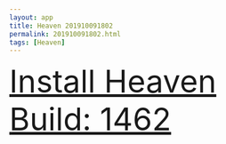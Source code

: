 ```yaml
---
layout: app
title: Heaven 201910091802
permalink: 201910091802.html
tags: [Heaven]
---
```

<div class="pure-g">
    <div class="pure-u-1-1" style="font-size: 4em">
        <a class="pure-button-primary" href="itms-services://?action=download-manifest&url=https%3A%2F%2Flitsungyisigono.github.io%2FTestScript%2Fmanifests%2F201910091802.plist"><i class="fa fa-download" aria-hidden="true"></i>Install Heaven Build: 1462</a>
    </div>
</div>